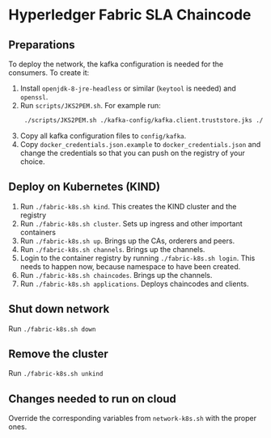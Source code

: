 # Hyperledger Fabric SLA Chaincode


## Preparations

To deploy the network, the kafka configuration is needed for the consumers. To create it:

1. Install `openjdk-8-jre-headless` or similar (`keytool` is needed) and `openssl`.
2. Run `scripts/JKS2PEM.sh`.
   For example run:
   ```bash
    ./scripts/JKS2PEM.sh ./kafka-config/kafka.client.truststore.jks ./kafka-config/server.cer.pem
   ```
3. Copy all kafka configuration files to `config/kafka`.
4. Copy `docker_credentials.json.example` to `docker_credentials.json` and change the credentials so that you can
   push on the registry of your choice.

## Deploy on Kubernetes (KIND)

1. Run `./fabric-k8s.sh kind`.
   This creates the KIND cluster and the registry
2. Run `./fabric-k8s.sh cluster`.
   Sets up ingress and other important containers
3. Run `./fabric-k8s.sh up`.
   Brings up the CAs, orderers and peers.
4. Run `./fabric-k8s.sh channels`.
   Brings up the channels.
5. Login to the container registry by running `./fabric-k8s.sh login`.
   This needs to happen now, because namespace to have been created.
6. Run `./fabric-k8s.sh chaincodes`.
   Brings up the channels.
7. Run `./fabric-k8s.sh applications`.
   Deploys chaincodes and clients.

## Shut down network

Run `./fabric-k8s.sh down`

## Remove the cluster

Run `./fabric-k8s.sh unkind`


## Changes needed to run on cloud

Override the corresponding variables from `network-k8s.sh` with the proper ones.